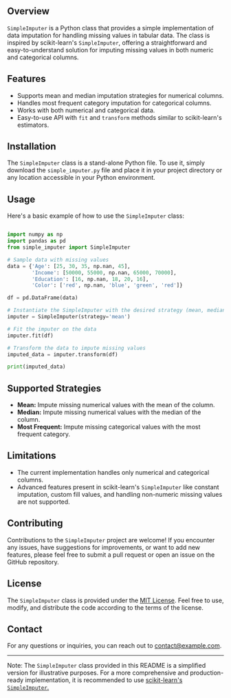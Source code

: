 ## Overview

`SimpleImputer` is a Python class that provides a simple implementation of data imputation for handling missing values in tabular data. The class is inspired by scikit-learn's `SimpleImputer`, offering a straightforward and easy-to-understand solution for imputing missing values in both numeric and categorical columns.

## Features

- Supports mean and median imputation strategies for numerical columns.
- Handles most frequent category imputation for categorical columns.
- Works with both numerical and categorical data.
- Easy-to-use API with `fit` and `transform` methods similar to scikit-learn's estimators.

## Installation

The `SimpleImputer` class is a stand-alone Python file. To use it, simply download the `simple_imputer.py` file and place it in your project directory or any location accessible in your Python environment.

## Usage

Here's a basic example of how to use the `SimpleImputer` class:

```python

import numpy as np
import pandas as pd
from simple_imputer import SimpleImputer

# Sample data with missing values
data = {'Age': [25, 30, 35, np.nan, 45],
        'Income': [50000, 55000, np.nan, 65000, 70000],
        'Education': [16, np.nan, 18, 20, 16],
        'Color': ['red', np.nan, 'blue', 'green', 'red']}

df = pd.DataFrame(data)

# Instantiate the SimpleImputer with the desired strategy (mean, median, or most_frequent)
imputer = SimpleImputer(strategy='mean')

# Fit the imputer on the data
imputer.fit(df)

# Transform the data to impute missing values
imputed_data = imputer.transform(df)

print(imputed_data)
```

## Supported Strategies

- **Mean:** Impute missing numerical values with the mean of the column.
- **Median:** Impute missing numerical values with the median of the column.
- **Most Frequent:** Impute missing categorical values with the most frequent category.

## Limitations

- The current implementation handles only numerical and categorical columns.
- Advanced features present in scikit-learn's `SimpleImputer` like constant imputation, custom fill values, and handling non-numeric missing values are not supported.

## Contributing

Contributions to the `SimpleImputer` project are welcome! If you encounter any issues, have suggestions for improvements, or want to add new features, please feel free to submit a pull request or open an issue on the GitHub repository.

## License

The `SimpleImputer` class is provided under the [MIT License](https://opensource.org/licenses/MIT). Feel free to use, modify, and distribute the code according to the terms of the license.

## Contact

For any questions or inquiries, you can reach out to [contact@example.com](mailto:contact@example.com).

---
Note: The `SimpleImputer` class provided in this README is a simplified version for illustrative purposes. For a more comprehensive and production-ready implementation, it is recommended to use [scikit-learn's `SimpleImputer`.](https://scikit-learn.org/stable/modules/generated/sklearn.impute.SimpleImputer.html)
